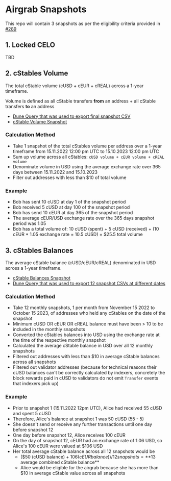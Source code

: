 # Airgrab Snapshots

This repo will contain 3 snapshots as per the eligibility criteria provided in [#289](https://github.com/mento-protocol/mento-general/issues/289)

## 1. Locked CELO

TBD

## 2. cStables Volume

The total cStable volume (cUSD + cEUR + cREAL) across a 1-year timeframe.

Volume is defined as all cStable transfers **from** an address + all cStable transfers **to** an address

- [Dune Query that was used to export final snapshot CSV](https://dune.com/queries/3163689/5279843)
- [cStable Volume Snapshot](./src/snapshots/cstable-volume/cstable-volume-snapshot.csv)

### Calculation Method

- Take 1 snapshot of the total cStables volume per address over a 1-year timeframe from 15.11.2022 12:00 pm UTC to 15.10.2023 12:00 pm UTC
- Sum up volume across all cStables: `cUSD volume + cEUR volume + cREAL volume`
- Denominate volume in USD using the average exchange rate over 365 days between 15.11.2022 and 15.10.2023
- Filter out addresses with less than $10 of total volume

### Example

- Bob has sent 10 cUSD at day 1 of the snapshot period
- Bob received 5 cUSD at day 100 of the snapshot period
- Bob has send 10 cEUR at day 365 of the snapshot period
- The average cEUR/USD exchange rate over the 365 days snapshot period was 1.05
- Bob has a total volume of: 10 cUSD (spent) + 5 cUSD (received) + (10 cEUR * 1.05 exchange rate = 10.5 cUSD) = $25.5 total volume

## 3. cStables Balances

The average cStable balance (cUSD/cEUR/cREAL) denominated in USD across a 1-year timeframe.

- [cStable Balances Snapshot](./src/snapshots/cstable-balances/total-average-across-all-snapshots-excluding-validators.csv)
- [Dune Query that was used to export 12 snapshot CSVs at different dates](https://dune.com/queries/3144937/5269961)

### Calculation Method

- Take 12 monthly snapshots, 1 per month from November 15 2022 to October 15 2023, of addresses who held any cStables on the date of the snapshot
- Minimum cUSD OR cEUR OR cREAL balance must have been > 10 to be included in the monthly snapshots
- Converted the cStables balances into USD using the exchange rate at the time of the respective monthly snapshot
- Calculated the average cStable balance in USD over all 12 monthly snapshots
- Filtered out addresses with less than $10 in average cStable balances across all snapshots
- Filtered out validator addresses (because for technical reasons their cUSD balances can't be correctly calculated by indexers, concretely the block rewards paid in cUSD to validators do not emit `Transfer` events that indexers pick up)

### Example

- Prior to snapshot 1 (15.11.2022 12pm UTC), Alice had received 55 cUSD and spent 5 cUSD
- Therefore, Alice's balance at snapshot 1 was 50 cUSD (55 - 5)
- She doesn't send or receive any further transactions until one day before snapshot 12
- One day before snapshot 12, Alice receives 100 cEUR
- On the day of snapshot 12, cEUR had an exchange rate of 1.06 USD, so Alice's 100 cEUR were valued at $106 USD
- Her total average cStable balance across all 12 snapshots would be
  - ($50 (cUSD balance) + $106 (cEUR balance)) / 12 snapshots = **$13 average combined cStable balance**
  - Alice would be eligible for the airgrab because she has more than $10 in average cStable value across all snapshots
